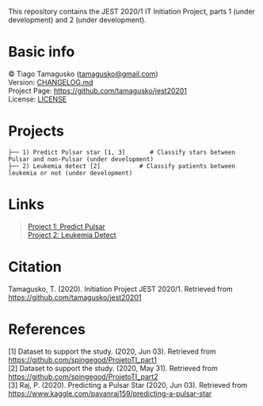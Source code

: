 This repository contains the JEST 2020/1 IT Initiation Project, parts 1 (under development) and 2 (under development).

# Basic info
© Tiago Tamagusko (tamagusko@gmail.com)  
Version: [CHANGELOG.md](/CHANGELOG.md)  
Project Page: <a href="https://github.com/tamagusko/jest20201">https://github.com/tamagusko/jest20201</a>  
License: [LICENSE](/LICENSE)

# Projects
    
    ├── 1) Predict Pulsar star [1, 3]       # Classify stars between Pulsar and non-Pulsar (under development)  
    ├── 2) Leukemia detect [2]           # Classify patients between leukemia or not (under development)  

# Links
    
> [Project 1: Predict Pulsar](/predictPulsar.ipynb)  
> [Project 2: Leukemia Detect](/leukemiaDetect.ipynb)

# Citation
Tamagusko, T. (2020). Initiation Project JEST 2020/1. Retrieved from https://github.com/tamagusko/jest20201  

# References
[1] Dataset to support the study. (2020, Jun 03). Retrieved from https://github.com/spingegod/ProjetoTI_part1  
[2] Dataset to support the study. (2020, May 31). Retrieved from https://github.com/spingegod/ProjetoTI_part2  
[3] Raj, P. (2020). Predicting a Pulsar Star (2020, Jun 03). Retrieved from https://www.kaggle.com/pavanraj159/predicting-a-pulsar-star
